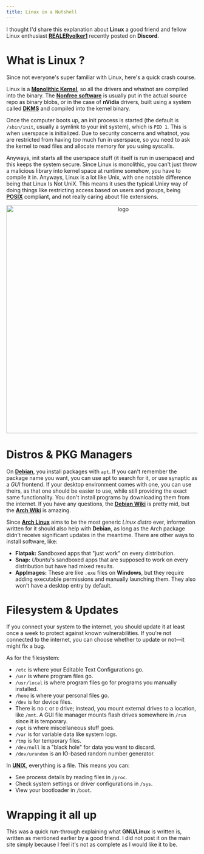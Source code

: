 ```yaml
---
title: Linux in a Nutshell
---
```

I thought I'd share this explanation about **Linux** a good friend and fellow Linux enthusiast [**REALERvolker1**](https://github.com/REALERvolker1) recently posted on **Discord**.

# What is Linux ?

Since not everyone's super familiar with Linux, here's a quick crash course.

Linux is a [**Monolithic Kernel**](https://en.wikipedia.org/wiki/Monolithic_kernel#:~:text=A%20monolithic%20kernel%20is%20an,virtual%20interface%20over%20computer%20hardware.), so all the drivers and whatnot are compiled into the binary. The [**Nonfree software**](https://www.fsf.org/about/what-is-free-software) is usually put in the actual source repo as binary blobs, or in the case of **nVidia** drivers, built using a system called [**DKMS**](https://en.wikipedia.org/wiki/Dynamic_Kernel_Module_Support) and compiled into the kernel binary.

Once the computer boots up, an init process is started (the default is `/sbin/init`, usually a symlink to your init system), which is `PID 1`. This is when userspace is initialized. Due to security concerns and whatnot, you are restricted from having *too* much fun in userspace, so you need to ask the kernel to read files and allocate memory for you using syscalls.

Anyways, init starts all the userspace stuff (it itself is run in userspace) and this keeps the system secure. Since Linux is monolithic, you can't just throw a malicious library into kernel space at runtime somehow, you have to compile it in. Anyways, Linux is a lot like Unix, with one notable difference being that Linux Is Not UniX. This means it uses the typical Unixy way of doing things like restricting access based on users and groups, being [**POSIX**](https://en.wikipedia.org/wiki/POSIX) compliant, and not really caring about file extensions.

<p align="center">
    <img width="600" src="https://i.imgur.com/Mu7NHx9.png" alt="logo">
</p>

# Distros & PKG Managers

On [**Debian**](https://www.debian.org), you install packages with `apt`. If you can't remember the package name you want, you can use apt to search for it, or use synaptic as a *GUI* frontend. If your desktop environment comes with one, you can use theirs, as that one should be easier to use, while still providing the exact same functionality. You don't install programs by downloading them from the internet. If you have any questions, the [**Debian Wiki**](https://wiki.debian.org/DontBreakDebian) is pretty mid, but the [**Arch Wiki**](https://wiki.archlinux.org) is amazing.

Since [**Arch Linux**](https://archlinux.org) aims to be the most generic *Linux distro* ever, information written for it should also help with **Debian**, as long as the Arch package didn't receive significant updates in the meantime. There are other ways to install software, like:

- **Flatpak:** Sandboxed apps that "just work" on every distribution.
- **Snap:** *Ubuntu*'s sandboxed apps that are supposed to work on every distribution but have had mixed results.
- **AppImages:** These are like `.exe` files on **Windows**, but they require adding executable permissions and manually launching them. They also won't have a desktop entry by default.

# Filesystem & Updates

If you connect your system to the internet, you should update it at least once a week to protect against known vulnerabilities. If you're not connected to the internet, you can choose whether to update or not—it might fix a bug.

As for the filesystem:

- `/etc` is where your Editable Text Configurations go.
- `/usr` is where program files go.
- `/usr/local` is where program files go for programs you manually installed.
- `/home` is where your personal files go.
- `/dev` is for device files.
- There is no `C` or `D` drive; instead, you mount external drives to a location, like `/mnt`. A GUI file manager mounts flash drives somewhere in `/run` since it is temporary.
- `/opt` is where miscellaneous stuff goes.
- `/var` is for variable data like system logs.
- `/tmp` is for temporary files.
- `/dev/null` is a "black hole" for data you want to discard.
- `/dev/urandom` is an IO-based random number generator.

In [**UNIX**](https://en.wikipedia.org/wiki/Unix),  everything is a file. This means you can:

- See process details by reading files in `/proc`.
- Check system settings or driver configurations in `/sys`.
- View your bootloader in `/boot`.

# Wrapping it all up

This was a quick run-through explaining what **GNU/Linux** is written is, written as mentioned earlier by a good friend. I did not post it on the main site simply because I feel it's not as complete as I would like it to be.
